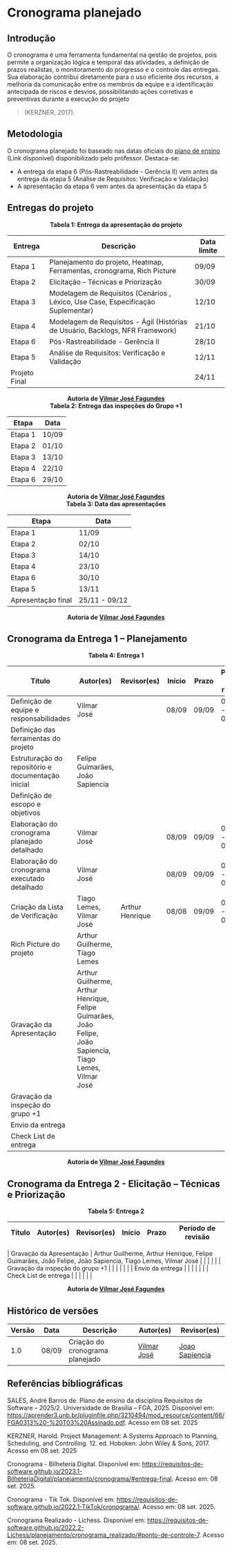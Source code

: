 # Cronograma planejado 

## Introdução 
O cronograma é uma ferramenta fundamental na gestão de projetos, pois permite a organização lógica e temporal das atividades, a definição de prazos realistas, o monitoramento do progresso e o controle das entregas. Sua elaboração contribui diretamente para o uso eficiente dos recursos, a melhoria da comunicação entre os membros da equipe e a identificação antecipada de riscos e desvios, possibilitando ações corretivas e preventivas durante a execução do projeto 
>(KERZNER, 2017).

## Metodologia 
O cronograma planejado foi baseado nas datas oficiais do [plano de ensino](https://aprender3.unb.br/pluginfile.php/3210494/mod_resource/content/66/FGA0313%20-%20T03%20Assinado.pdf) (Link disponível) disponibilizado pelo professor. Destaca-se:

- A entrega da etapa 6 (Pós-Rastreabilidade - Gerência II) vem antes da entrega da etapa 5 (Análise de Requisitos: Verificação e Validação)
- A apresentação da etapa 6 vem antes da apresentação da etapa 5 

## Entregas do projeto 

<div align="center"><strong>Tabela 1: Entrega da apresentação do projeto</strong></div>

| **Entrega** | **Descrição** | **Data limite** |
|---------|-----------|-------------|
| Etapa 1 | Planejamento do projeto, Heatmap, Ferramentas, cronograma, Rich Picture | 09/09 |
| Etapa 2 | Elicitação – Técnicas e Priorização | 30/09 |
| Etapa 3 | Modelagem de Requisitos (Cenários , Léxico, Use Case, Especificação Suplementar)| 12/10 |
| Etapa 4 | Modelagem de Requisitos - Ágil (Histórias de Usuário, Backlogs, NFR Framework) | 21/10 |
| Etapa 6 | Pós-Rastreabilidade - Gerência II | 28/10 |
| Etapa 5 | Análise de Requisitos: Verificação e Validação | 12/11 |
| Projeto Final | | 24/11 |

<div align="center"><strong>Autoria de <a href="https://github.com/VilmarFagundes">Vilmar José Fagundes</a></strong></div>

<div align="center"><strong>Tabela 2: Entrega das inspeções do Grupo +1</strong></div>

| **Etapa** | **Data** |
|---------|--------|
| Etapa 1 | 10/09 |
| Etapa 2 | 01/10 |
| Etapa 3 | 13/10 |
| Etapa 4 | 22/10 |
| Etapa 6 | 29/10 |

<div align="center"><strong>Autoria de <a href="https://github.com/VilmarFagundes">Vilmar José Fagundes</a></strong></div>

<div align="center"><strong>Tabela 3: Data das apresentações</strong></div>

| **Etapa** | **Data** |
|---------|--------|
| Etapa 1 | 11/09 |
| Etapa 2 | 02/10 |
| Etapa 3 | 14/10 |
| Etapa 4 | 23/10 |
| Etapa 6 | 30/10 |
| Etapa 5 | 13/11 |
| Apresentação final | 25/11 - 09/12 |

<div align="center"><strong>Autoria de <a href="https://github.com/VilmarFagundes">Vilmar José Fagundes</a></strong></div>

## Cronograma da Entrega 1 – Planejamento

<div align="center"><strong>Tabela 4: Entrega 1</strong></div>

| **Título** | **Autor(es)** | **Revisor(es)** | **Início** | **Prazo** | **Período de revisão** |
|----------|-------------|-----------|----------|---------|----------------------|
| Definição de equipe e responsabilidades | Vilmar José | | 08/09 | 09/09 | 08/09 - 09/09 | 
| Definição das ferramentas do projeto | | | | | |
| Estruturação do repositório e documentação inicial | Felipe Guimarães, João Sapiencia | | | | | 
| Definição de escopo e objetivos | | | | | | 
| Elaboração do cronograma planejado detalhado | Vilmar José | | 08/09 | 09/09 | 08/09 - 09/09 |
| Elaboração do cronograma executado detalhado | Vilmar José | | 08/09 | 09/09 | 08/09 - 09/09 |
| Criação da Lista de Verificação | Tiago Lemes, Vilmar José | Arthur Henrique | 08/08 | 09/09 | 08/09 - 09/09 |
| Rich Picture do projeto | Arthur Guilherme, Tiago Lemes | | | | |
| Gravação da Apresentação | Arthur Guilherme, Arthur Henrique, Felipe Guimarães, João Felipe, João Sapiencia, Tiago Lemes, Vilmar José | | | | | 
| Gravação da inspeção do grupo +1 | | | | | | 
| Envio da entrega | | | | | | 
| Check List de entrega | | | | | |


<div align="center"><strong>Autoria de <a href="https://github.com/VilmarFagundes">Vilmar José Fagundes</a></strong></div>

## Cronograma da Entrega 2 - Elicitação – Técnicas e Priorização

<div align="center"><strong>Tabela 5: Entrega 2</strong></div>

| **Título** | **Autor(es)** | **Revisor(es)** | **Início** | **Prazo** | **Período de revisão** |
|----------|-------------|-----------|----------|---------|----------------------|

| Gravação da Apresentação | Arthur Guilherme, Arthur Henrique, Felipe Guimarães, João Felipe, João Sapiencia, Tiago Lemes, Vilmar José | | | | | 
| Gravação da inspeção do grupo +1 | | | | | | 
| Envio da entrega | | | | | | 
| Check List de entrega | | | | | |


<div align="center"><strong>Autoria de <a href="https://github.com/VilmarFagundes">Vilmar José Fagundes</a></strong></div>

## Histórico de versões 
| **Versão** | **Data** | **Descrição** | **Autor(es)** | **Revisor(es)** |
|------------|----------|---------------|---------------|-----------------|
| 1.0 | 08/09 | Criação do cronograma planejado | [Vilmar José](https://github.com/VilmarFagundes) | [Joao Sapiencia](https://github.com/JoaoSapiencia) |

## Referências bibliográficas 

SALES, André Barros de. Plano de ensino da disciplina Requisitos de Software – 2025/2. Universidade de Brasília – FGA, 2025. Disponível em: https://aprender3.unb.br/pluginfile.php/3210494/mod_resource/content/66/FGA0313%20-%20T03%20Assinado.pdf. Acesso em 08 set. 2025 

KERZNER, Harold. Project Management: A Systems Approach to Planning, Scheduling, and Controlling. 12. ed. Hoboken: John Wiley & Sons, 2017. Acesso em 08 set. 2025 

Cronograma - Bilheteria Digital. Disponível em: https://requisitos-de-software.github.io/2023.1-BilheteriaDigital/planejamento/cronograma/#entrega-final. Acesso em: 08 set. 2025. 

Cronograma - Tik Tok. Disponível em: https://requisitos-de-software.github.io/2022.1-TikTok/cronograma/. Acesso em: 08 set. 2025. 

Cronograma Realizado - Lichess. Disponível em: https://requisitos-de-software.github.io/2022.2-Lichess/planejamento/cronograma_realizado/#ponto-de-controle-7. Acesso em: 08 set. 2025. 
